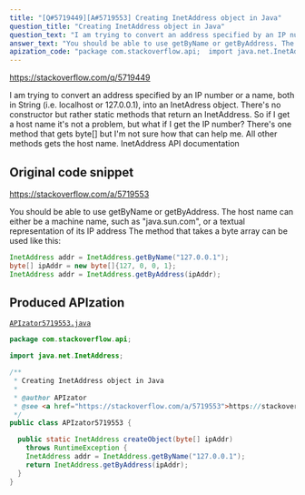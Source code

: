 ```yaml
---
title: "[Q#5719449][A#5719553] Creating InetAddress object in Java"
question_title: "Creating InetAddress object in Java"
question_text: "I am trying to convert an address specified by an IP number or a name, both in String (i.e. localhost or 127.0.0.1), into an InetAdress object. There's no constructor but rather static methods that return an InetAddress. So if I get a host name it's not a problem, but what if I get the IP number? There's one method that gets byte[] but I'm not sure how that can help me. All other methods gets the host name. InetAddress API documentation"
answer_text: "You should be able to use getByName or getByAddress. The host name can either be a machine   name, such as \"java.sun.com\", or a   textual representation of its IP   address The method that takes a byte array can be used like this:"
apization_code: "package com.stackoverflow.api;  import java.net.InetAddress;  /**  * Creating InetAddress object in Java  *  * @author APIzator  * @see <a href=\"https://stackoverflow.com/a/5719553\">https://stackoverflow.com/a/5719553</a>  */ public class APIzator5719553 {    public static InetAddress createObject(byte[] ipAddr)     throws RuntimeException {     InetAddress addr = InetAddress.getByName(\"127.0.0.1\");     return InetAddress.getByAddress(ipAddr);   } }"
---
```


https://stackoverflow.com/q/5719449

I am trying to convert an address specified by an IP number or a name, both in String (i.e. localhost or 127.0.0.1), into an InetAdress object. There&#x27;s no constructor but rather static methods that return an InetAddress. So if I get a host name it&#x27;s not a problem, but what if I get the IP number? There&#x27;s one method that gets byte[] but I&#x27;m not sure how that can help me. All other methods gets the host name.
InetAddress API documentation



## Original code snippet

https://stackoverflow.com/a/5719553

You should be able to use getByName or getByAddress.
The host name can either be a machine
  name, such as &quot;java.sun.com&quot;, or a
  textual representation of its IP
  address
The method that takes a byte array can be used like this:

```java
InetAddress addr = InetAddress.getByName("127.0.0.1");
byte[] ipAddr = new byte[]{127, 0, 0, 1};
InetAddress addr = InetAddress.getByAddress(ipAddr);
```

## Produced APIzation

[`APIzator5719553.java`](https://github.com/pasqualesalza/apization-temp-data/raw/master/apizations/java/APIzator5719553.java)

```java
package com.stackoverflow.api;

import java.net.InetAddress;

/**
 * Creating InetAddress object in Java
 *
 * @author APIzator
 * @see <a href="https://stackoverflow.com/a/5719553">https://stackoverflow.com/a/5719553</a>
 */
public class APIzator5719553 {

  public static InetAddress createObject(byte[] ipAddr)
    throws RuntimeException {
    InetAddress addr = InetAddress.getByName("127.0.0.1");
    return InetAddress.getByAddress(ipAddr);
  }
}

```